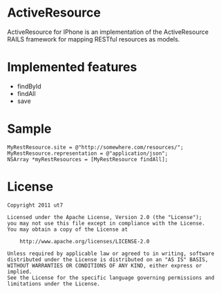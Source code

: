 # ActiveResource
ActiveResource for IPhone is an implementation of the ActiveResource RAILS framework for mapping RESTful resources as models.

# Implemented features

- findById
- findAll
- save

# Sample
	MyRestResource.site = @"http://somewhere.com/resources/";
	MyRestResource.representation = @"application/json";
	NSArray *myRestResources = [MyRestResource findAll];

# License
	Copyright 2011 ut7

	Licensed under the Apache License, Version 2.0 (the "License");
	you may not use this file except in compliance with the License.
	You may obtain a copy of the License at

	    http://www.apache.org/licenses/LICENSE-2.0

	Unless required by applicable law or agreed to in writing, software
	distributed under the License is distributed on an "AS IS" BASIS,
	WITHOUT WARRANTIES OR CONDITIONS OF ANY KIND, either express or implied.
	See the License for the specific language governing permissions and
	limitations under the License.
